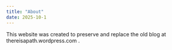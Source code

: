 ```yaml
---
title: "About"
date: 2025-10-1
---
```

This website was created to preserve and replace the old blog at thereisapath.wordpress.com .

